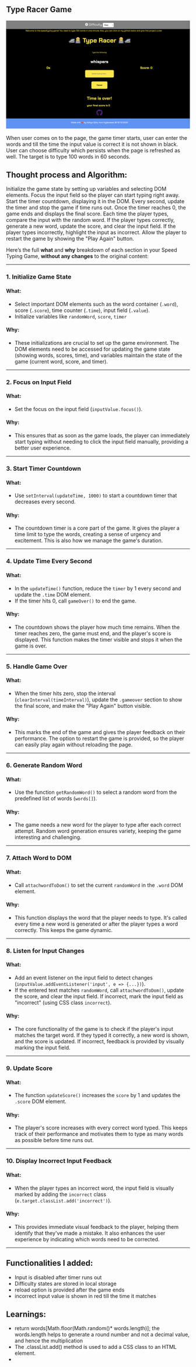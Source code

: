 ## Type Racer Game

<img src="https://github.com/gitit24x7/Mini-JS-projects/blob/main/Type%20Racer%20Game/typeraces.jpg">


When user comes on to the page, the game timer starts, user can enter the words and till the time the input value is correct it is not shown in black. 
User can choose difficulty which persists when the page is refreshed as well. The target is to type 100 words in 60 seconds. 

## Thought process and Algorithm:

Initialize the game state by setting up variables and selecting DOM elements.
Focus the input field so the player can start typing right away.
Start the timer countdown, displaying it in the DOM.
Every second, update the timer and stop the game if time runs out.
Once the timer reaches 0, the game ends and displays the final score.
Each time the player types, compare the input with the random word.
If the player types correctly, generate a new word, update the score, and clear the input field.
If the player types incorrectly, highlight the input as incorrect.
Allow the player to restart the game by showing the "Play Again" button.

Here’s the full **what** and **why** breakdown of each section in your Speed Typing Game, **without any changes** to the original content:

---

### **1. Initialize Game State**

#### **What:**
- Select important DOM elements such as the word container (`.word`), score (`.score`), time counter (`.time`), input field (`.value`). 
- Initialize variables like `randomWord`, `score`, `timer`

#### **Why:**
- These initializations are crucial to set up the game environment. The DOM elements need to be accessed for updating the game state (showing words, scores, time), and variables maintain the state of the game (current word, score, and timer).

---

### **2. Focus on Input Field**

#### **What:**
- Set the focus on the input field (`inputValue.focus()`).

#### **Why:**
- This ensures that as soon as the game loads, the player can immediately start typing without needing to click the input field manually, providing a better user experience.

---

### **3. Start Timer Countdown**

#### **What:**
- Use `setInterval(updateTime, 1000)` to start a countdown timer that decreases every second.

#### **Why:**
- The countdown timer is a core part of the game. It gives the player a time limit to type the words, creating a sense of urgency and excitement. This is also how we manage the game's duration.

---

### **4. Update Time Every Second**

#### **What:**
- In the `updateTime()` function, reduce the `timer` by 1 every second and update the `.time` DOM element.
- If the timer hits 0, call `gameOver()` to end the game.

#### **Why:**
- The countdown shows the player how much time remains. When the timer reaches zero, the game must end, and the player's score is displayed. This function makes the timer visible and stops it when the game is over.

---

### **5. Handle Game Over**

#### **What:**
- When the timer hits zero, stop the interval (`clearInterval(timeInterval)`), update the `.gameover` section to show the final score, and make the "Play Again" button visible.

#### **Why:**
- This marks the end of the game and gives the player feedback on their performance. The option to restart the game is provided, so the player can easily play again without reloading the page.

---

### **6. Generate Random Word**

#### **What:**
- Use the function `getRandomWord()` to select a random word from the predefined list of words (`words[]`).

#### **Why:**
- The game needs a new word for the player to type after each correct attempt. Random word generation ensures variety, keeping the game interesting and challenging.

---

### **7. Attach Word to DOM**

#### **What:**
- Call `attachwordToDom()` to set the current `randomWord` in the `.word` DOM element.

#### **Why:**
- This function displays the word that the player needs to type. It's called every time a new word is generated or after the player types a word correctly. This keeps the game dynamic.

---

### **8. Listen for Input Changes**

#### **What:**
- Add an event listener on the input field to detect changes (`inputValue.addEventListener('input', e => {...})`).
- If the entered text matches `randomWord`, call `attachwordToDom()`, update the score, and clear the input field. If incorrect, mark the input field as "incorrect" (using CSS class `incorrect`).

#### **Why:**
- The core functionality of the game is to check if the player's input matches the target word. If they typed it correctly, a new word is shown, and the score is updated. If incorrect, feedback is provided by visually marking the input field.

---

### **9. Update Score**

#### **What:**
- The function `updateScore()` increases the `score` by 1 and updates the `.score` DOM element.

#### **Why:**
- The player's score increases with every correct word typed. This keeps track of their performance and motivates them to type as many words as possible before time runs out.

---

### **10. Display Incorrect Input Feedback**

#### **What:**
- When the player types an incorrect word, the input field is visually marked by adding the `incorrect` class (`e.target.classList.add('incorrect')`).

#### **Why:**
- This provides immediate visual feedback to the player, helping them identify that they've made a mistake. It also enhances the user experience by indicating which words need to be corrected.
---

## Functionalities I added: 
- Input is disabled after timer runs out
- Difficulty states are stored in local storage
- reload option is provided after the game ends
- incorrect input value is shown in red till the time it matches

## Learnings: 
- return words[Math.floor(Math.random()* words.length)]; the words.length helps to generate a round number and not a decimal value, and hence the multiplication
- The .classList.add() method is used to add a CSS class to an HTML element. 
- 

